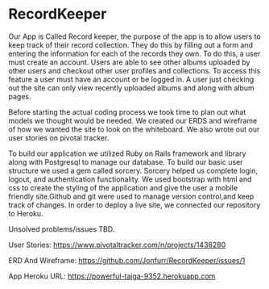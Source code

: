 # RecordKeeper
Our App is Called Record keeper, the purpose of the app is to allow users to keep track of their record collection. They do this by filling out a form and entering the information for each of the records they own. To do this, a user must create an account. Users are able to see other albums uploaded by other users and checkout other user profiles and collections. To access this feature a user must have an account or be logged in. A user just checking out the site can only view recently uploaded albums and along with album pages.

Before starting the actual coding process we took time to plan out what models we thought would be needed. We created our ERDS and wireframe of how we wanted the site to look on the whiteboard. We also wrote out our user stories on pivotal tracker. 

To build our application we utilized Ruby on Rails framework and library along with Postgresql to manage our database. To build our basic user structure we used a gem called sorcery. Sorcery helped us complete login, logout, and authentication functionality. We used bootstrap with html and css to create the styling of the application and give the user a mobile friendly site.Github and git were used to manage version control,and keep track of changes. In order to deploy a live site, we connected our repository to Heroku.

Unsolved problems/issues TBD.



User Stories: https://www.pivotaltracker.com/n/projects/1438280

ERD And Wireframe: https://github.com/Jonfurr/RecordKeeper/issues/1

App Heroku URL: https://powerful-taiga-9352.herokuapp.com
